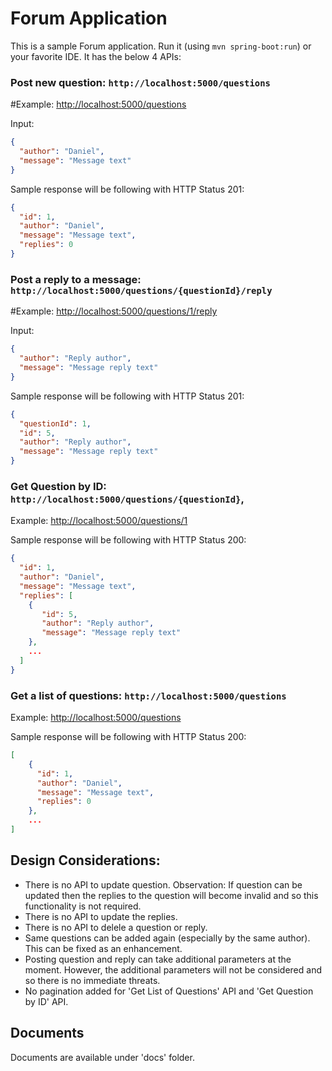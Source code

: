Forum Application
=================


This is a sample Forum application. Run it (using `mvn spring-boot:run`) or your favorite IDE.
It has the below 4 APIs:

### Post new question: `http://localhost:5000/questions`
#Example:
[http://localhost:5000/questions](http://localhost:5000/questions)

Input:
```json
{
  "author": "Daniel",
  "message": "Message text"
}
```
Sample response will be following with HTTP Status 201:
```json
{
  "id": 1,
  "author": "Daniel",
  "message": "Message text",
  "replies": 0
}
```

### Post a reply to a message: `http://localhost:5000/questions/{questionId}/reply`
#Example:
[http://localhost:5000/questions/1/reply](http://localhost:5000/questions/1/reply)

Input:
```json
{
  "author": "Reply author",
  "message": "Message reply text"
}
```
Sample response will be following with HTTP Status 201:
```json
{
  "questionId": 1,
  "id": 5,
  "author": "Reply author",
  "message": "Message reply text"
}
```

### Get Question by ID: `http://localhost:5000/questions/{questionId}`, 
Example:
[http://localhost:5000/questions/1](http://localhost:5000/questions/1)


Sample response will be following with HTTP Status 200:
```json
{
  "id": 1,
  "author": "Daniel",
  "message": "Message text",
  "replies": [
    {
       "id": 5,
       "author": "Reply author",
       "message": "Message reply text"
    },
    ...
  ]
}
```

### Get a list of questions: `http://localhost:5000/questions`
Example:
[http://localhost:5000/questions](http://localhost:5000/questions)

Sample response will be following with HTTP Status 200:
```json
[
    {
      "id": 1,
      "author": "Daniel",
      "message": "Message text",     
      "replies": 0
    },
    ...
]
```

## Design Considerations:
* There is no API to update question. Observation: If question can be updated then the replies to the question will become invalid and so this functionality is not required.
* There is no API to update the replies.
* There is no API to delele a question or reply.
* Same questions can be added again (especially by the same author). This can be fixed as an enhancement.
* Posting question and reply can take additional parameters at the moment. However, the additional parameters will not be considered and so there is no immediate threats.
* No pagination added for 'Get List of Questions' API and 'Get Question by ID' API. 

## Documents
Documents are available under 'docs' folder.

